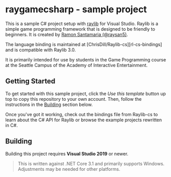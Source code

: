 # raygamecsharp - sample project

This is a sample C# project setup with [raylib][raylib] for Visual Studio.
Raylib is a simple game programming framework that is designed to be friendly to
beginners. It is created by [Ramon Santamaria (@raysan5)][raysan].

The language binding is maintained at [ChrisDill/Raylib-cs][rl-cs-bindings] and
is compatible with Raylib 3.0.

It is primarily intended for use by students in the Game Programming course at
the Seattle Campus of the Academy of Interactive Entertainment.

[raylib]:https://github.com/raysan5/raylib
[raysan]:https://github.com/raysan5

## Getting Started

To get started with this sample project, click the _Use this template_ button
up top to copy this repository to your own account. Then, follow the
instructions in the [Building](#building) section below.

Once you've got it working, check out the bindings file from Raylib-cs to learn
about the C# API for Raylib or browse the example projects rewritten in C#.

## Building

Building this project requires **Visual Studio 2019** or newer.

> This is written against .NET Core 3.1 and primarily supports Windows.
> Adjustments may be needed for other platforms.
